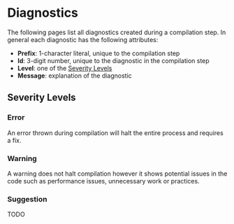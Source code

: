 # Diagnostics

The following pages list all diagnostics created during a compilation step. In general each diagnostic has the following attributes:

- **Prefix**: 1-character literal, unique to the compilation step
- **Id**: 3-digit number, unique to the diagnostic in the compilation step
- **Level**: one of the [Severity Levels](#severity-levels)
- **Message**: explanation of the diagnostic

## Severity Levels

### Error

An error thrown during compilation will halt the entire process and requires a fix.

### Warning

A warning does not halt compilation however it shows potential issues in the code such as performance issues, unnecessary work or practices. 

### Suggestion

TODO
